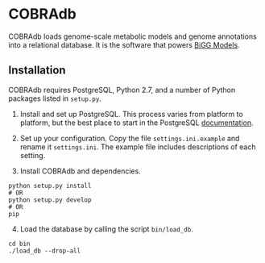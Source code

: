 # COBRAdb

COBRAdb loads genome-scale metabolic models and genome annotations into a
relational database. It is the software that powers
[BiGG Models](http://bigg.ucsd.edu).

## Installation

COBRAdb requires PostgreSQL, Python 2.7, and a number of Python packages listed
in `setup.py`.

1. Install and set up PostgreSQL. This process varies from platform to platform,
   but the best place to start in the PostgreSQL
   [documentation](https://www.postgresql.org/docs/).

2. Set up your configuration. Copy the file `settings.ini.example` and rename it
   `settings.ini`. The example file includes descriptions of each setting.

3. Install COBRAdb and dependencies.

```
python setup.py install
# OR
python setup.py develop
# OR
pip
```

4. Load the database by calling the script `bin/load_db`.

```
cd bin
./load_db --drop-all
```
